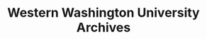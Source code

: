 ---
layout: repo
title: "Western Washington University Archives"
id: 25122
permalink: repos/25122/
---
